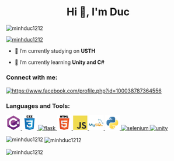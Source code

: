 <h1 align="center">Hi 👋, I'm Duc</h1>
<p align="left"> <img src="https://komarev.com/ghpvc/?username=minhduc1212&label=Profile%20views&color=0e75b6&style=flat" alt="minhduc1212" /> </p>

<p align="left"> <a href="https://github.com/ryo-ma/github-profile-trophy"><img src="https://github-profile-trophy.vercel.app/?username=minhduc1212" alt="minhduc1212" /></a> </p>

- 🔭 I’m currently studying on **USTH**

- 🌱 I’m currently learning **Unity and C#**

<h3 align="left">Connect with me:</h3>
<p align="left">
<a href="https://www.facebook.com/profile.php?id=100038787364556" target="blank"><img align="center" src="https://raw.githubusercontent.com/rahuldkjain/github-profile-readme-generator/master/src/images/icons/Social/facebook.svg" alt="https://www.facebook.com/profile.php?id=100038787364556" height="30" width="40" /></a>
</p>

<h3 align="left">Languages and Tools:</h3>
<p align="left"> <a href="https://www.w3schools.com/cs/" target="_blank" rel="noreferrer"> <img src="https://raw.githubusercontent.com/devicons/devicon/master/icons/csharp/csharp-original.svg" alt="csharp" width="40" height="40"/> </a> <a href="https://www.w3schools.com/css/" target="_blank" rel="noreferrer"> <img src="https://raw.githubusercontent.com/devicons/devicon/master/icons/css3/css3-original-wordmark.svg" alt="css3" width="40" height="40"/> </a> <a href="https://flask.palletsprojects.com/" target="_blank" rel="noreferrer"> <img src="[https://raw.githubusercontent.com/devicons/devicon/master/icons/flask/flask-original.svg](https://flask.palletsprojects.com/en/stable/_images/flask-name.svg)" alt="flask" width="40" height="40"/> </a> <a href="https://www.w3.org/html/" target="_blank" rel="noreferrer"> <img src="https://raw.githubusercontent.com/devicons/devicon/master/icons/html5/html5-original-wordmark.svg" alt="html5" width="40" height="40"/> </a> <a href="https://developer.mozilla.org/en-US/docs/Web/JavaScript" target="_blank" rel="noreferrer"> <img src="https://raw.githubusercontent.com/devicons/devicon/master/icons/javascript/javascript-original.svg" alt="javascript" width="40" height="40"/> </a> <a href="https://www.mysql.com/" target="_blank" rel="noreferrer"> <img src="https://raw.githubusercontent.com/devicons/devicon/master/icons/mysql/mysql-original-wordmark.svg" alt="mysql" width="40" height="40"/> </a> <a href="https://www.python.org" target="_blank" rel="noreferrer"> <img src="https://raw.githubusercontent.com/devicons/devicon/master/icons/python/python-original.svg" alt="python" width="40" height="40"/> </a> <a href="https://www.selenium.dev" target="_blank" rel="noreferrer"> <img src="https://raw.githubusercontent.com/detain/svg-logos/780f25886640cef088af994181646db2f6b1a3f8/svg/selenium-logo.svg" alt="selenium" width="40" height="40"/> </a> <a href="https://unity.com/" target="_blank" rel="noreferrer"> <img src="https://www.vectorlogo.zone/logos/unity3d/unity3d-icon.svg" alt="unity" width="40" height="40"/> </a> </p>

<p><img align="left" src="https://github-readme-stats.vercel.app/api/top-langs?username=minhduc1212&show_icons=true&locale=en&layout=compact" alt="minhduc1212" /></p>

<p>&nbsp;<img align="center" src="https://github-readme-stats.vercel.app/api?username=minhduc1212&show_icons=true&locale=en" alt="minhduc1212" /></p>

<p><img align="center" src="https://github-readme-streak-stats.herokuapp.com/?user=minhduc1212&" alt="minhduc1212" /></p>
